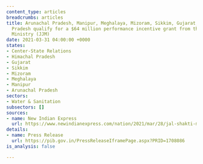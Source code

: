 ```yaml
---
content_type: articles
breadcrumbs: articles
title: Arunachal Pradesh, Manipur, Meghalaya, Mizoram, Sikkim, Gujarat, and Himachal
  Pradesh qualify for a $64 million performance incentive grant from the Jal Shakti
  Ministry (JJM)
date: 2021-03-31 04:00:00 +0000
states:
- Center-State Relations
- Himachal Pradesh
- Gujarat
- Sikkim
- Mizoram
- Meghalaya
- Manipur
- Arunachal Pradesh
sectors:
- Water & Sanitation
subsectors: []
sources:
- name: New Indian Express
  url: https://www.newindianexpress.com/nation/2021/mar/28/jal-shakti-ministry-approves-rs-465-crore-performance-incentive-to-sevenstates-2282528.html
details:
- name: Press Release
  url: https://pib.gov.in/PressReleaseIframePage.aspx?PRID=1708086
is_analysis: false

---
```

